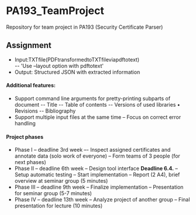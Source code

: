 # PA193_TeamProject
Repository for team project in PA193 (Security Certificate Parser)

## Assignment
* Input:TXTfile(PDFtransformedtoTXTfileviapdftotext)  
  -- 'Use –layout option with pdftotext'
* Output: Structured JSON with extracted information

#### Additional features:
* Support command line arguments for pretty-printing subparts of document
 -- Title
 -- Table of contents
 -- Versions of used libraries • Revisions
 -- Bibliography
* Support multiple input files at the same time – Focus on correct error handling


 #### Project phases
* Phase I – deadline 3rd week
  –- Inspect assigned certificates and annotate data (solo work of everyone) – Form teams of 3 people (for next phases)
* Phase II – deadline 6th week – Design tool interface **Deadline 6.4.**
  – Setup automatic testing
  – Start implementation
  – Report (2 A4), brief overview at seminar group (5 minutes)
* Phase III – deadline 9th week
  – Finalize implementation
  – Presentation for seminar group (5-7 minutes)
* Phase IV – deadline 13th week
  – Analyze project of another group
  – Final presentation for lecture (10 minutes)
